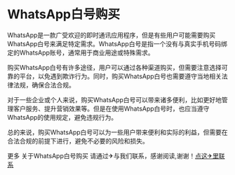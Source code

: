 # WhatsApp白号购买

WhatsApp是一款广受欢迎的即时通讯应用程序，但是有些用户可能需要购买WhatsApp白号来满足特定需求。WhatsApp白号是指一个没有与真实手机号码绑定的WhatsApp账号，通常用于商业用途或特殊需求。

购买WhatsApp白号有许多途径，用户可以通过各种渠道购买，但需要注意选择可靠的平台，以免遇到欺诈行为。同时，购买WhatsApp白号也需要遵守当地相关法律法规，确保合法合规。

对于一些企业或个人来说，购买WhatsApp白号可以带来诸多便利，比如更好地管理客户服务、提升营销效果等。但是在使用WhatsApp白号时，也应当遵守WhatsApp的使用规定，避免违规行为。

总的来说，购买WhatsApp白号可以为一些用户带来便利和实际的利益，但需要在合法合规的前提下进行，避免不必要的风险和损失。

更多 关于WhatsApp白号购买 请通过✈与我们联系，感谢阅读,谢谢！[点这✈里联系](https://w.k02.cc)